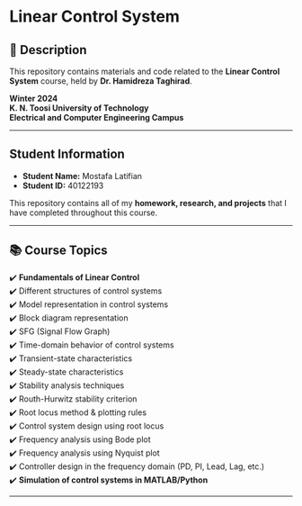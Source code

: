 #  Linear Control System

## 📌 Description
This repository contains materials and code related to the **Linear Control System** course, held by **Dr. Hamidreza Taghirad**.  

 **Winter 2024**  
 **K. N. Toosi University of Technology**  
 **Electrical and Computer Engineering Campus**  

___
## Student Information
- **Student Name:** Mostafa Latifian  
- **Student ID:** 40122193  

This repository contains all of my **homework, research, and projects** that I have completed throughout this course.  

___
## 📚 Course Topics
✔️ **Fundamentals of Linear Control**  
✔️ Different structures of control systems  
✔️ Model representation in control systems  
✔️ Block diagram representation  
✔️ SFG (Signal Flow Graph)  
✔️ Time-domain behavior of control systems  
✔️ Transient-state characteristics  
✔️ Steady-state characteristics  
✔️ Stability analysis techniques  
✔️ Routh-Hurwitz stability criterion  
✔️ Root locus method & plotting rules  
✔️ Control system design using root locus  
✔️ Frequency analysis using Bode plot  
✔️ Frequency analysis using Nyquist plot  
✔️ Controller design in the frequency domain (PD, PI, Lead, Lag, etc.)  
✔️ **Simulation of control systems in MATLAB/Python**  

___
 
